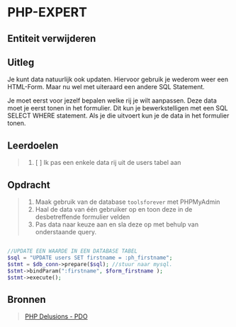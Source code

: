 # PHP-EXPERT

## Entiteit verwijderen

## Uitleg

Je kunt data natuurlijk ook updaten. Hiervoor gebruik je wederom weer een HTML-Form. Maar nu wel met uiteraard een andere SQL Statement.

Je moet eerst voor jezelf bepalen welke rij je wilt aanpassen. Deze data moet je eerst tonen in het formulier. Dit kun je bewerkstelligen met een SQL SELECT WHERE statement. Als je die uitvoert kun je de data in het formulier tonen.

## Leerdoelen

> 1. [ ] Ik pas een enkele data rij uit de users tabel aan

## Opdracht

> 1. Maak gebruik van de database `toolsforever` met PHPMyAdmin
> 2. Haal de data van één gebruiker op en toon deze in de desbetreffende formulier velden
> 3. Pas data naar keuze aan en sla deze op met behulp van onderstaande query.

```php

//UPDATE EEN WAARDE IN EEN DATABASE TABEL
$sql = "UPDATE users SET firstname = :ph_firstname";
$stmt = $db_conn->prepare($sql); //stuur naar mysql.
$stmt->bindParam(":firstname", $form_firstname );
$stmt->execute();

```

## Bronnen

> [PHP Delusions - PDO](https://phpdelusions.net/pdo)  
